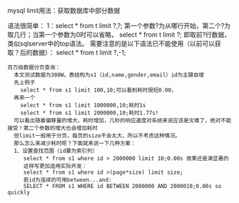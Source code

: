 mysql  limit用法：获取数据库中部分数据

  语法很简单：
     1：select * from t limit ?,?;
     第一个参数?为从哪行开始，第二个?为取几行；当第一个参数为0时可以省略，
     select * from t limit ?;
     即取前?行数据，类似sqlserver中的top语法。
     需要注意的是以下语法已不能使用（以前可以获取？后的数据）：
     select * from t limit ?,-1;

    百万级数据分页查询：
      本文测试数据为300W。表结构为s1（id,name,gender,email）id为主键自增
      先上例子
        select * from s1 limit 100,10;可以看到耗时很短0.00，
      再来一个
        select * from s1 limit 1000000,10;耗时1s
        select * from s1 limit 2000000,10;耗时1.77s!
      可以看出随着偏移量的增大，耗时增加，几秒的响应速度对系统来说应该是灾难了，绝对不能接受！第二个参数的增大也会增加耗时
      但limit一般用于分页，每页的size不会太大，所以不考虑这种情况。
      那么怎么来减少耗时呢？下面就来说一下几种方案：
      1、设置查找范围（id要为索引列）
         select * from s1 where id > 2000000 limit 10;0.00s 效果还是满显著的
         这样写更加适用实际开发：
         select * from s1 where id >(page*size) limit size;
         若id为连续的可用between...and:
         SELECT * FROM s1 WHERE id BETWEEN 2000000 AND 2000010;0.00s so quickly
